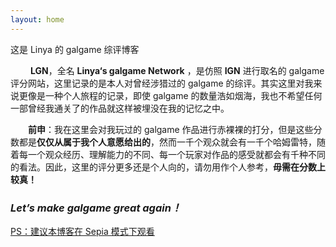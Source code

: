 ```yaml
---
layout: home
---
```


这是 Linya 的 galgame 综评博客

&ensp;&ensp;&ensp;&ensp; **LGN**，全名 **Linya‘s galgame Network** ，是仿照 **IGN** 进行取名的 galgame 评分网站，这里记录的是本人对曾经涉猎过的 galgame 的综评。其实这里对我来说更像是一种个人旅程的记录，即使 galgame 的数量浩如烟海，我也不希望任何一部曾经我通关了的作品就这样被埋没在我的记忆之中。

&ensp;&ensp;&ensp;&ensp;**前申**：我在这里会对我玩过的 galgame 作品进行赤裸裸的打分，但是这些分数都是**仅仅从属于我个人意愿给出的**，然而一千个观众就会有一千个哈姆雷特，随着每一个观众经历、理解能力的不同、每一个玩家对作品的感受就都会有千种不同的看法。因此，这里的评分更多还是个人向的，请勿用作个人参考，**毋需在分数上较真！**

### ***Let’s make galgame great again！***

<u>PS：建议本博客在 Sepia 模式下观看</u>
